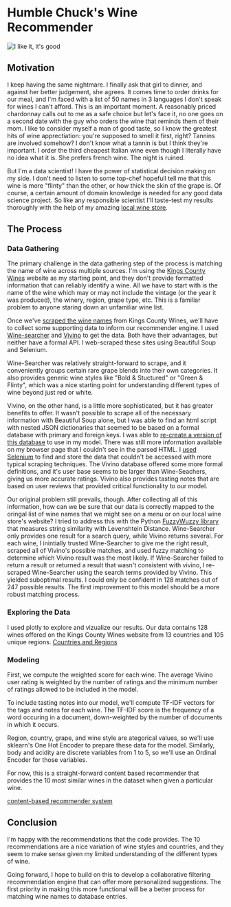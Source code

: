 # Humble Chuck's Wine Recommender 


![I like it, it's good](https://media.giphy.com/media/l3E6GY9hwCuzXL62k/giphy.gif)

## Motivation 

I keep having the same nightmare. I finally ask that girl to dinner, and against her better judgement, she agrees. It comes time to order drinks for our meal, and I'm faced with a list of 50 names in 3 languages I don't speak for wines I can't afford. This is an important moment. A reasonably priced chardonnay calls out to me as a safe choice but let's face it, no one goes on a second date with the guy who orders the wine that reminds them of their mom. I like to consider myself a man of good taste, so I know the greatest hits of wine apprectiation: you're supposed to smell it first, right? Tannins are involved somehow? I don't know what a tannin is but I think they're important. I order the third cheapest Italian wine even though I literally have no idea what it is. She prefers french wine. The night is ruined. 

But I'm a data scientist! I have the power of statistical decision making on my side. I don't need to listen to some top-chef hopefull tell me that this wine is more "flinty" than the other, or how thick the skin of the grape is. Of course, a certain amount of domain knowledge is needed for any good data science project. So like any responsible scientist I'll taste-test my results thoroughly with the help of my amazing [local wine store](https://www.kingscountywines.com/).

## The Process 

### Data Gathering

The primary challenge in the data gathering step of the process is matching the name of wine across multiple sources. I'm using the [Kings County Wines](https://www.kingscountywines.com/) website as my starting point, and they don't provide formatted information that can reliably identify a wine. All we have to start with is the name of the wine which may or may not include the vintage (or the year it was produced), the winery, region, grape type, etc. This is a familiar problem to anyone staring down an unfamiliar wine list. 

Once we've [scraped the wine names](scraping/kings_county_scraper.py) from Kings County Wines, we'll have to collect some supporting data to inform our recommender engine. I used [Wine-searcher](wine-searcher.com) and [Vivino](vivino.com) to get the data. Both have their advantages, but neither have a formal API. I web-scraped these sites using Beautiful Soup and Selenium. 

Wine-Searcher was relatively straight-forward to scrape, and it conveniently groups certain rare grape blends into their own categories. It also provides generic wine styles like "Bold & Stuctured" or "Green & Flinty", which was a nice starting point for understanding different types of wine beyond just red or white. 

Vivino, on the other hand, is a little more sophisticated, but it has greater benefits to offer. It wasn't possible to scrape all of the necessary information with Beautiful Soup alone, but I was able to find an html script with nested JSON dictionaries that seemed to be based on a formal database with primary and foreign keys. I was able to [re-create a version of this database](vivino_db/database.py) to use in my model. There was still more information available on my browser page that I couldn't see in the parsed HTML. I [used Selenium](vivino_selenium_scraper.py) to find and store the data that couldn't be accessed with more typical scraping techniques. The Vivino database offered some more formal definitions, and it's user base seems to be larger than Wine-Seachers, giving us more accurate ratings. Vivino also provides tasting notes that are based on user reviews that provided critical functionality to our model. 

Our original problem still prevails, though. After collecting all of this information, how can we be sure that our data is correctly mapped to the oringal list of wine names that we might see on a menu or on our local wine store's website? I tried to address this with the Python [FuzzyWuzzy library](https://github.com/seatgeek/fuzzywuzzy) that measures string similarity with Levenshtein Distance. Wine-Searcher only provides one result for a search query, while Vivino returns several. For each wine, I inintially trusted Wine-Searcher to give me the right result, scraped all of Vivino's possible matches, and used fuzzy matching to determine which Vivino result was the most likely. If Wine-Searcher failed to return a result or returned a result that wasn't consistent with vivino, I re-scraped Wine-Searcher using the search terms provided by Vivino. This yielded suboptimal results. I could only be confident in 128 matches out of 247 possible results. The first improvement to this model should be a more robust matching process. 

### Exploring the Data

I used plotly to explore and vizualize our results. Our data contains 128 wines offered on the Kings County Wines website from 13 countries and 105 unique regions. [Countries and Regions](images/countries_regions.html)

### Modeling

First, we compute the weighted score for each wine. The average Vivino user rating is weighted by the number of ratings and the minimum number of ratings allowed to be included in the model.  

To include tasting notes into our model, we'll compute TF-IDF vectors for the tags and notes for each wine. The TF-IDF score is the frequency of a word occuring in a document, down-weighted by the number of documents in which it occurs. 

Region, country, grape, and wine style are ategorical values, so we'll use sklearn's One Hot Encoder to prepare these data for the model. Similarly, body and acidity are discrete variables from 1 to 5, so we'll use an Ordinal Encoder for those variables.

For now, this is a straight-forward content based recommender that provides the 10 most similar wines in the dataset when given a particular wine. 

[content-based recommender system](modeling.py)

## Conclusion

I'm happy with the recommendations that the code provides. The 10 recommendations are a nice variation of wine styles and countries, and they seem to make sense given my limited understanding of the different types of wine. 

Going forward, I hope to build on this to develop a collaborative filtering recommendation engine that can offer more personalized suggestions. The first priority in making this more functional will be a better process for matching wine names to database entries. 


